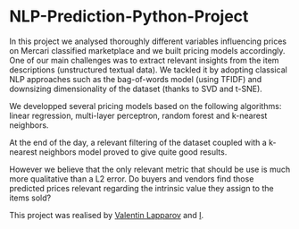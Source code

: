 # NLP-Prediction-Python-Project

In this project we analysed thoroughly different variables influencing prices on Mercari classified marketplace and we built pricing models accordingly. One of our main challenges was to extract relevant insights from the item descriptions (unstructured textual data). We tackled it by adopting classical NLP approaches such as the bag-of-words model (using TFIDF) and downsizing dimensionality of the dataset (thanks to SVD and t-SNE).

We developped several pricing models based on the following algorithms: linear regression, multi-layer perceptron, random forest and k-nearest neighbors.

At the end of the day, a relevant filtering of the dataset coupled with a k-nearest neighbors model proved to give quite good results. 

However we believe that the only relevant metric that should be use is much more qualitative than a L2 error. Do buyers and vendors find those predicted prices relevant regarding the intrinsic value they assign to the items sold?



This project was realised by [Valentin Lapparov](https://github.com/vlapparov) and [I](https://www.linkedin.com/in/sacha-izadi/).
